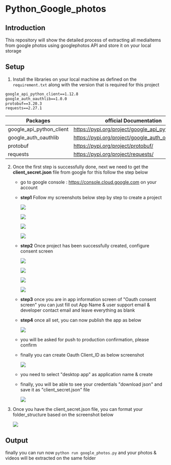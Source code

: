 # Python_Google_photos

## Introduction
This repository will show the detailed process of extracting all mediaItems from google photos
using googlephotos API and store it on your local storage

## Setup
1. Install the libraries on your local machine as defined on the `requirement.txt` along with the version that is required for this project

```txt
google_api_python_client==1.12.8
google_auth_oauthlib==1.0.0
protobuf==3.20.3
requests==2.27.1
```

| Packages                     | official Documentation                                 |
|------------------------------|--------------------------------------------------------|
| google_api_python_client     | https://pypi.org/project/google_api_python_client/     |
| google_auth_oauthlib         | https://pypi.org/project/google_auth_oauthlib/         |
| protobuf                     | https://pypi.org/project/protobuf/                     |
| requests                     | https://pypi.org/project/requests/                     |

2. Once the first step is successfully done, next we need to get the **client_secret.json** file from google
   for this follow the step below
   - go to google console : https://console.cloud.google.com on your account
   - **step1** Follow my screenshots below step by step to create a project
   
     ![](images/step1.png)
     
     ![](images/step2.png)
    
     ![](images/step3.png)
     
     ![](images/step4.png)
    
   - **step2** Once project has been successfully created, configure consent screen
   
     ![](images/step5.png)
     
     ![](images/step6.png)
     
     ![](images/step7.png)
     
     ![](images/step8.png)
     
   - **step3** once you are in app information screen of "Oauth consent screen" you can just fill out App Name & user support email & developer contact email and leave everything as blank
   - **step4** once all set, you can now publish the app as below
     
     ![](images/step10.png)
     
    - you will be asked for push to production confirmation, please confirm
    - finally you can create Oauth Client_ID as below screenshot
    
      ![](images/step12.png)
      
    - you need to select "desktop app" as application name & create 
    - finally, you will be able to see your credentials "download json" and save it as "client_secret.json" file
    
      ![](images/step13.png)

3. Once you have the client_secret.json file, you can format your folder_structure based on the screenshot below
  
   ![](images/folder_structure.png)

## Output

finally you can run now `python run google_photos.py` and your photos & videos will be extracted on the same folder